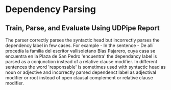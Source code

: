# Dependency Parsing
## Train, Parse, and Evaluate Using UDPipe Report
The parser correctly parses the syntactic head but incorrectly parses the dependency label in few cases. For example - 
In the sentence  - De allí procedía la familia del escritor vallisoletano Blas Pajarero, cuya casa se encuentra en la Plaza de San Pedro
'encuentra' the dependancy label is parsed as a conjunction instead of a relative clause modifier.
In different sentences the word 'responsable' is sometimes used with syntactic head as noun or adjective and incorrectly parsed dependenct label as adjectival modifier or root instead of open clausal complement or relative clause modifier.
